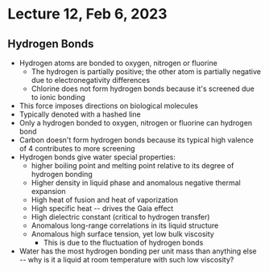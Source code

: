 # Lecture 12, Feb 6, 2023

## Hydrogen Bonds

* Hydrogen atoms are bonded to oxygen, nitrogen or fluorine
	* The hydrogen is partially positive; the other atom is partially negative due to electronegativity differences
	* Chlorine does not form hydrogen bonds because it's screened due to ionic bonding
* This force imposes directions on biological molecules
* Typically denoted with a hashed line
* Only a hydrogen bonded to oxygen, nitrogen or fluorine can hydrogen bond
* Carbon doesn't form hydrogen bonds because its typical high valence of 4 contributes to more screening
* Hydrogen bonds give water special properties:
	* higher boiling point and melting point relative to its degree of hydrogen bonding
	* Higher density in liquid phase and anomalous negative thermal expansion
	* High heat of fusion and heat of vaporization
	* High specific heat -- drives the Gaia effect
	* High dielectric constant (critical to hydrogen transfer)
	* Anomalous long-range correlations in its liquid structure
	* Anomalous high surface tension, yet low bulk viscosity
		* This is due to the fluctuation of hydrogen bonds
* Water has the most hydrogen bonding per unit mass than anything else -- why is it a liquid at room temperature with such low viscosity?


